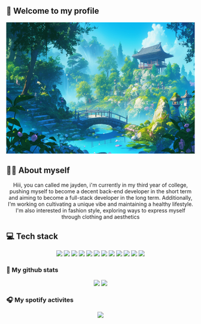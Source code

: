 ## 🌸 Welcome to my profile
<div align="center">
<img width="700" height="350" alt="background" src="https://github.com/truongthanhvu2337/truongthanhvu2337/blob/main/Image/serene-ghibli-style-anime-garden-1226412906019819551.jpeg"/>
</div>


## 🙋‍♂️ About myself
<div align="center">
    Hiii, you can called me jayden, i'm currently in my third year of college, pushing myself to become a decent back-end developer in the short term and aiming to become a full-stack developer in the long term. Additionally, I'm working on cultivating a unique vibe and maintaining a healthy lifestyle. I'm also interested in fashion style, exploring ways to express myself through clothing and aesthetics
</div>

## 💻 Tech stack
<div display="flex" align="center">
 <img src="https://img.shields.io/badge/c%23-%23239120.svg?style=for-the-badge&logo=csharp&logoColor=white"/>
 <img src="https://img.shields.io/badge/css3-%231572B6.svg?style=for-the-badge&logo=css3&logoColor=white"/>
 <img src="https://img.shields.io/badge/html5-%23E34F26.svg?style=for-the-badge&logo=html5&logoColor=white"/>
 <img src="https://img.shields.io/badge/javascript-%23323330.svg?style=for-the-badge&logo=javascript&logoColor=%23F7DF1E"/>
 <img src="https://img.shields.io/badge/typescript-%23007ACC.svg?style=for-the-badge&logo=typescript&logoColor=white"/>
 <img src="https://img.shields.io/badge/java-%23ED8B00.svg?style=for-the-badge&logo=openjdk&logoColor=white"/>
 <img src="https://img.shields.io/badge/.NET-5C2D91?style=for-the-badge&logo=.net&logoColor=white"/>
 <img src="https://img.shields.io/badge/spring-%236DB33F.svg?style=for-the-badge&logo=spring&logoColor=white"/>
 <img src="https://img.shields.io/badge/react-%2320232a.svg?style=for-the-badge&logo=react&logoColor=%2361DAFB"/>
 <img src="https://img.shields.io/badge/SASS-hotpink.svg?style=for-the-badge&logo=SASS&logoColor=white"/>
 <img src="https://img.shields.io/badge/tailwindcss-%2338B2AC.svg?style=for-the-badge&logo=tailwind-css&logoColor=white"/>
 <img src="https://img.shields.io/badge/.NET-5C2D91?style=for-the-badge&logo=.net&logoColor=white"/>
</div>

### 🎫 My github stats
<div align="center">
<img src="https://github-readme-stats.vercel.app/api?username=truongthanhvu2337&theme=buefy&border_radius=5" height="170"/>
<img src="https://github-readme-stats.vercel.app/api/top-langs/?username=truongthanhvu2337&theme=buefy&border_radius=5&hide_title=false&layout=compact&card_width=320&langs_count=5" height="170"/>
</div>

### 🎧 My spotify activites
<div align="center">
<img src="https://spotify-github-profile.vercel.app/api/view?uid=zi1my2c5y1ll605hzuta617b8&cover_image=true&theme=novatorem&show_offline=false&background_color=000000&interchange=false&bar_color=53b14f&bar_color_cover=true" />
</div>
